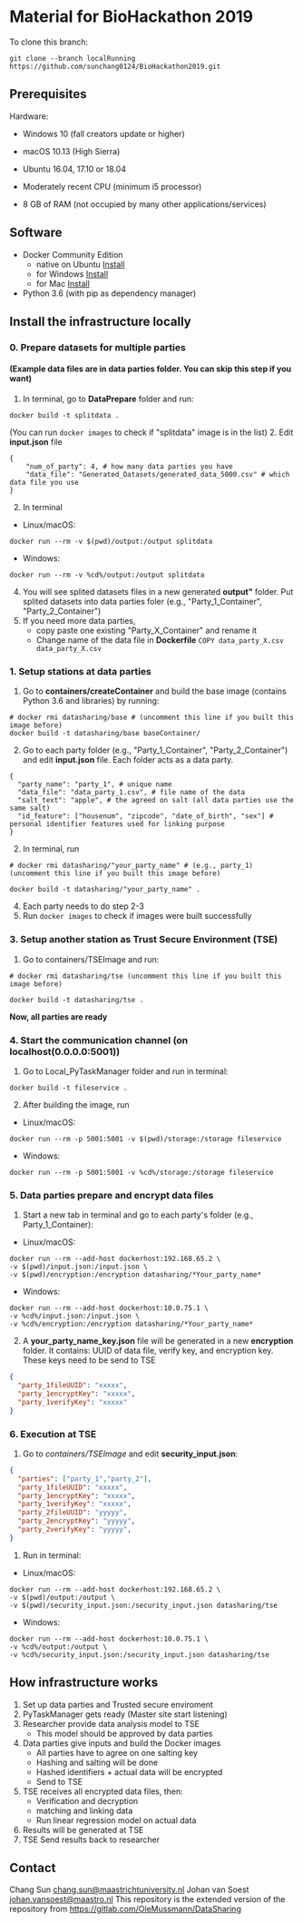 # Material for BioHackathon 2019 #
To clone this branch: 
```shell
git clone --branch localRunning https://github.com/sunchang0124/BioHackathon2019.git
```


## Prerequisites ##
Hardware: 
* Windows 10 (fall creators update or higher)
* macOS 10.13 (High Sierra)
* Ubuntu 16.04, 17.10 or 18.04

* Moderately recent CPU (minimum i5 processor)
* 8 GB of RAM (not occupied by many other applications/services)

## Software ##
* Docker Community Edition 
    - native on Ubuntu [Install](https://docs.docker.com/install/linux/docker-ce/ubuntu/#set-up-the-repository)
    - for Windows [Install](https://hub.docker.com/editions/community/docker-ce-desktop-windows)
    - for Mac [Install](https://hub.docker.com/editions/community/docker-ce-desktop-mac)
* Python 3.6 (with pip as dependency manager)


## Install the infrastructure locally ##
### 0. Prepare datasets for multiple parties  ###

#### (Example data files are in data parties folder. You can skip this step if you want) ####

1. In terminal, go to **DataPrepare** folder and run:
```shell
docker build -t splitdata .
```
(You can run `docker images` to check if "splitdata" image is in the list)
2. Edit **input.json** file

```shell
{
    "num_of_party": 4, # how many data parties you have
    "data_file": "Generated_Datasets/generated_data_5000.csv" # which data file you use
}
```

2. In terminal
- Linux/macOS:
```shell
docker run --rm -v $(pwd)/output:/output splitdata
```
- Windows:

```shell
docker run --rm -v %cd%/output:/output splitdata
```

4. You will see splited datasets files in a new generated **output"** folder. Put splited datasets into data parties foler (e.g., "Party_1_Container", "Party_2_Container") 
5. If you need more data parties, 
    - copy paste one existing "Party_X_Container" and rename it
    - Change name of the data file in **Dockerfile** ```COPY data_party_X.csv data_party_X.csv```

### 1. Setup stations at data parties ###
1. Go to **containers/createContainer**  and build the base image (contains Python 3.6 and libraries) by running:
```shell
# docker rmi datasharing/base # (uncomment this line if you built this image before)
docker build -t datasharing/base baseContainer/
```

2. Go to each party folder (e.g., "Party_1_Container", "Party_2_Container") and edit **input.json** file. Each folder acts as a data party. 
```shell
{
  "party_name": "party_1", # unique name
  "data_file": "data_party_1.csv", # file name of the data 
  "salt_text": "apple", # the agreed on salt (all data parties use the same salt)
  "id_feature": ["housenum", "zipcode", "date_of_birth", "sex"] # personal identifier features used for linking purpose
}
```

2. In terminal, run
```shell
# docker rmi datasharing/"your_party_name" # (e.g., party_1) (uncomment this line if you built this image before)

docker build -t datasharing/"your_party_name" .
```

4. Each party needs to do step 2-3
5. Run `docker images` to check if images were built successfully

### 3. Setup another station as Trust Secure Environment (TSE) ###
1. Go to containers/TSEImage and run:
```shell 
# docker rmi datasharing/tse (uncomment this line if you built this image before)

docker build -t datasharing/tse .
```

**Now, all parties are ready**

### 4. Start the communication channel (on localhost(0.0.0.0:5001)) ###
1. Go to Local_PyTaskManager folder and run in terminal: 
  
```shell
docker build -t fileservice .
```

2. After building the image, run
- Linux/macOS:
```shell
docker run --rm -p 5001:5001 -v $(pwd)/storage:/storage fileservice
```

- Windows:
```shell
docker run --rm -p 5001:5001 -v %cd%/storage:/storage fileservice
```

### 5. Data parties prepare and encrypt data files ###
1. Start a new tab in terminal and go to each party's folder (e.g., Party_1_Container):
- Linux/macOS:
```shell
docker run --rm --add-host dockerhost:192.168.65.2 \
-v $(pwd)/input.json:/input.json \
-v $(pwd)/encryption:/encryption datasharing/*Your_party_name*
```
- Windows:
```shell
docker run --rm --add-host dockerhost:10.0.75.1 \
-v %cd%/input.json:/input.json \
-v %cd%/encryption:/encryption datasharing/*Your_party_name*
```
2. A **your_party_name_key.json** file will be generated in a new **encryption** folder. It contains: UUID of data file, verify key, and encryption key. These keys need to be send to TSE

```json
{
  "party_1fileUUID": "xxxxx", 
  "party_1encryptKey": "xxxxx",
  "party_1verifyKey": "xxxxx"
}
```



### 6. Execution at TSE ###
1. Go to _containers/TSEImage_ and edit **security_input.json**:
    
```json
{
  "parties": ["party_1","party_2"],
  "party_1fileUUID": "xxxxx", 
  "party_1encryptKey": "xxxxx",
  "party_1verifyKey": "xxxxx",
  "party_2fileUUID": "yyyyy",
  "party_2encryptKey": "yyyyy",
  "party_2verifyKey": "yyyyy",
}
```



1. Run in terminal:
- Linux/macOS:
```shell
docker run --rm --add-host dockerhost:192.168.65.2 \
-v $(pwd)/output:/output \
-v $(pwd)/security_input.json:/security_input.json datasharing/tse
```

- Windows:
```shell
docker run --rm --add-host dockerhost:10.0.75.1 \
-v %cd%/output:/output \
-v %cd%/security_input.json:/security_input.json datasharing/tse
```


## How infrastructure works ##
1. Set up data parties and Trusted secure enviroment 
2. PyTaskManager gets ready (Master site start listening)
3. Researcher provide data analysis model to TSE 
    - This model should be approved by data parties
3. Data parties give inputs and build the Docker images
    - All parties have to agree on one salting key
    - Hashing and salting will be done
    - Hashed identifiers + actual data will be encrypted 
    - Send to TSE 
4. TSE receives all encrypted data files, then:
    - Verification and decryption 
    - matching and linking data
    - Run linear regression model on actual data
5. Results will be generated at TSE
6. TSE Send results back to researcher

## Contact ##
Chang Sun <chang.sun@maastrichtuniversity.nl>
Johan van Soest <johan.vansoest@maastro.nl>
This repository is the extended version of the repository from https://gitlab.com/OleMussmann/DataSharing 